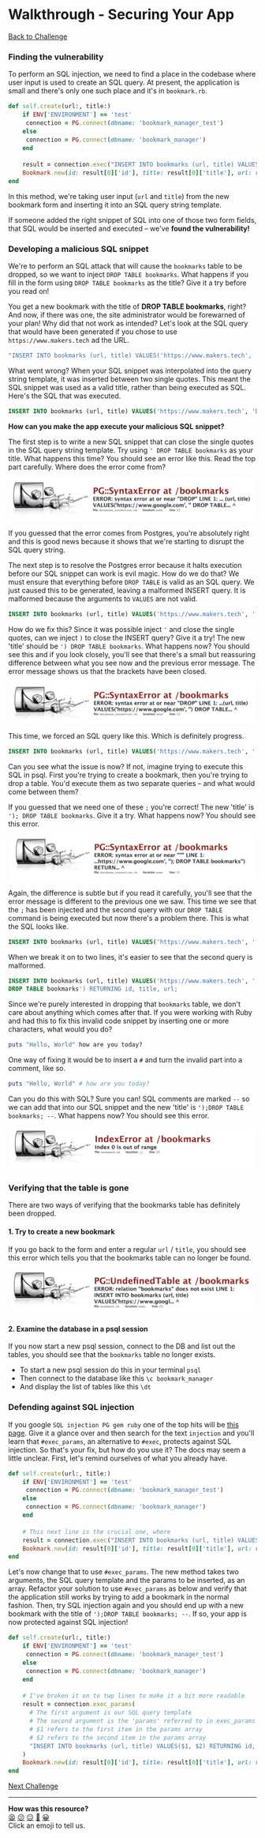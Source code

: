 # Walkthrough - Securing Your App

[Back to Challenge](../12_securing_your_app.md)

### Finding the vulnerability

To perform an SQL injection, we need to find a place in the codebase where user input is used to create an SQL query. At present, the application is small and there's only one such place and it's in `bookmark.rb`.

```ruby
def self.create(url:, title:)
    if ENV['ENVIRONMENT'] == 'test'
     connection = PG.connect(dbname: 'bookmark_manager_test')
    else
     connection = PG.connect(dbname: 'bookmark_manager')
    end

    result = connection.exec("INSERT INTO bookmarks (url, title) VALUES('#{url}', '#{title}') RETURNING id, title, url;")
    Bookmark.new(id: result[0]['id'], title: result[0]['title'], url: result[0]['url'])
end
```

In this method, we're taking user input (`url` and `title`) from the new bookmark form and inserting it into an SQL query string template.

If someone added the right snippet of SQL into one of those two form fields, that SQL would be inserted and executed – we've **found the vulnerability!**

### Developing a malicious SQL snippet

We're to perform an SQL attack that will cause the `bookmarks` table to be dropped, so we want to inject `DROP TABLE bookmarks`. What happens if you fill in the form using `DROP TABLE bookmarks` as the title?  Give it a try before you read on!

You get a new bookmark with the title of **DROP TABLE bookmarks**, right? And now, if there was one, the site administrator would be forewarned of your plan! Why did that not work as intended? Let's look at the SQL query that would have been generated if you chose to use `https://www.makers.tech` ad the URL.

```ruby
"INSERT INTO bookmarks (url, title) VALUES('https://www.makers.tech', 'DROP TABLE bookmarks') RETURNING id, title, url;"
```

What went wrong? When your SQL snippet was interpolated into the query string template, it was inserted between two single quotes. This meant the SQL snippet was used as a valid title, rather than being executed as SQL.  Here's the SQL that was executed.

```sql
INSERT INTO bookmarks (url, title) VALUES('https://www.makers.tech', 'DROP TABLE bookmarks') RETURNING id, title, url;
```

**How can you make the app execute your malicious SQL snippet?**

The first step is to write a new SQL snippet that can close the single quotes in the SQL query string template. Try using `' DROP TABLE bookmarks` as your title.  What happens this time?  You should see an error like this. Read the top part carefully.  Where does the error come from?

![Successfully closed quotes](../images/close_quotes_error.png)

If you guessed that the error comes from Postgres, you're absolutely right and this is good news because it shows that we're starting to disrupt the SQL query string.

The next step is to resolve the Postgres error because it halts execution before our SQL snippet can work is evil magic. How do we do that? We must ensure that everything before `DROP TABLE` is valid as an SQL query.  We just caused this to be generated, leaving a malformed INSERT query. It is malformed because the arguments to `VALUES` are not valid.

```sql
INSERT INTO bookmarks (url, title) VALUES('https://www.makers.tech', '' DROP TABLE bookmarks') RETURNING id, title, url;
```

How do we fix this? Since it was possible inject `'` and close the single quotes, can we inject `)` to close the INSERT query?  Give it a try! The new 'title' should be `') DROP TABLE bookmarks`. What happens now? You should see this and if you look closely, you'll see that there's a small but reassuring difference between what you see now and the previous error message.  The error message shows us that the brackets have been closed.

![Successfully closed brackets](../images/close_brackets_error.png)

This time, we forced an SQL query like this. Which is definitely progress.

```sql
INSERT INTO bookmarks (url, title) VALUES('https://www.makers.tech', '') DROP TABLE bookmarks') RETURNING id, title, url;
```

Can you see what the issue is now? If not, imagine trying to execute this SQL in psql. First you're trying to create a bookmark, then you're trying to drop a table. You'd execute them as two separate queries – and what would come between them?

If you guessed that we need one of these `;` you're correct! The new 'title' is `'); DROP TABLE bookmarks`.  Give it a try.  What happens now? You should see this error.

![Successfully ended line](../images/end_of_query_error.png)

Again, the difference is subtle but if you read it carefully, you'll see that the error message is different to the previous one we saw. This time we see that the `;` has been injected and the second query with our `DROP TABLE` command is being executed but now there's a problem there.  This is what the SQL looks like.

```sql
INSERT INTO bookmarks (url, title) VALUES('https://www.makers.tech', '') DROP TABLE bookmarks') RETURNING id, title, url;
```

When we break it on to two lines, it's easier to see that the second query is malformed.

```sql
INSERT INTO bookmarks (url, title) VALUES('https://www.makers.tech', '');
DROP TABLE bookmarks') RETURNING id, title, url;
```

Since we're purely interested in dropping that `bookmarks` table, we don't care about anything which comes after that.  If you were working with Ruby and had this to fix this invalid code snippet by inserting one or more characters, what would you do?

```ruby
puts "Hello, World" how are you today?
```

One way of fixing it would be to insert a `#` and turn the invalid part into a comment, like so.

```ruby
puts "Hello, World" # how are you today?
```

Can you do this with SQL? Sure you can! SQL comments are marked `--` so we can add that into our SQL snippet and the new 'title' is `');DROP TABLE bookmarks; --`.  What happens now? You should see this error.

![Injection success](../images/sql_injection_success_error.png)

### Verifying that the table is gone

There are two ways of verifying that the bookmarks table has definitely been dropped.

#### 1. Try to create a new bookmark

If you go back to the form and enter a regular `url` / `title`, you should see this error which tells you that the bookmarks table can no longer be found.

  ![Undefined table](../images/undefined_table.png)

#### 2. Examine the database in a psql session

If you now start a new psql session, connect to the DB and list out the tables, you should see that the `bookmarks` table no longer exists.

  - To start a new psql session do this in your terminal `psql`
  - Then connect to the database like this `\c bookmark_manager`
  - And display the list of tables like this `\dt`

### Defending against SQL injection

If you google `SQL injection PG gem ruby` one of the top hits will be [this page](https://www.rubydoc.info/gems/pg/PG%2FConnection:exec_params). Give it a glance over and then search for the text `injection` and you'll learn that `#exec_params`, an alternative to `#exec`, protects against SQL injection.  So that's your fix, but how do you use it? The docs may seem a little unclear. First, let's remind ourselves of what you already have.

```ruby
def self.create(url:, title:)
    if ENV['ENVIRONMENT'] == 'test'
     connection = PG.connect(dbname: 'bookmark_manager_test')
    else
     connection = PG.connect(dbname: 'bookmark_manager')
    end

    # This next line is the crucial one, where
    result = connection.exec("INSERT INTO bookmarks (url, title) VALUES('#{url}', '#{title}') RETURNING id, title, url;")
    Bookmark.new(id: result[0]['id'], title: result[0]['title'], url: result[0]['url'])
end
```

Let's now change that to use `#exec_params`.  The new method takes two arguments, the SQL query template and the params to be inserted, as an array. Refactor your solution to use `#exec_params` as below and verify that the application still works by trying to add a bookmark in the normal fashion.  Then, try SQL injection again and you should end up with a new bookmark with the title of `');DROP TABLE bookmarks; --`.  If so, your app is now protected against SQL injection!

```ruby
def self.create(url:, title:)
    if ENV['ENVIRONMENT'] == 'test'
     connection = PG.connect(dbname: 'bookmark_manager_test')
    else
     connection = PG.connect(dbname: 'bookmark_manager')
    end

    # I've broken it on to twp lines to make it a bit more readable
    result = connection.exec_params(
      # The first argument is our SQL query template
      # The second argument is the 'params' referred to in exec_params
      # $1 refers to the first item in the params array
      # $2 refers to the second item in the params array
      "INSERT INTO bookmarks (url, title) VALUES($1, $2) RETURNING id, title, url;", [url, title]
    )
    Bookmark.new(id: result[0]['id'], title: result[0]['title'], url: result[0]['url'])
end
```

[Next Challenge](../challenges/13_deleting_bookmarks.md)

<!-- BEGIN GENERATED SECTION DO NOT EDIT -->

---

**How was this resource?**  
[😫](https://airtable.com/shrUJ3t7KLMqVRFKR?prefill_Repository=makersacademy/course&prefill_File=bookmark_manager/walkthroughs/12.md&prefill_Sentiment=😫) [😕](https://airtable.com/shrUJ3t7KLMqVRFKR?prefill_Repository=makersacademy/course&prefill_File=bookmark_manager/walkthroughs/12.md&prefill_Sentiment=😕) [😐](https://airtable.com/shrUJ3t7KLMqVRFKR?prefill_Repository=makersacademy/course&prefill_File=bookmark_manager/walkthroughs/12.md&prefill_Sentiment=😐) [🙂](https://airtable.com/shrUJ3t7KLMqVRFKR?prefill_Repository=makersacademy/course&prefill_File=bookmark_manager/walkthroughs/12.md&prefill_Sentiment=🙂) [😀](https://airtable.com/shrUJ3t7KLMqVRFKR?prefill_Repository=makersacademy/course&prefill_File=bookmark_manager/walkthroughs/12.md&prefill_Sentiment=😀)  
Click an emoji to tell us.

<!-- END GENERATED SECTION DO NOT EDIT -->
